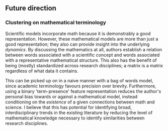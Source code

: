 ## Future direction

### Clustering on mathematical terminology
Scientific models incorporate math because it is demonstrably a good representation. However, these mathematical models are more than just a good representation; they also can provide insight into the underlying *dynamics*. By discussing the mathematics at all, authors establish a relation between words associated with a scientific concept and words associated with a representative mathematical structure. This also has the benefit of being (mostly) standardized across research disciplines; a matrix is a matrix regardless of what data it contains.

This can be picked up on in a naive manner with a bag of words model, since academic terminology favours precision over brevity. Furthermore, using a binary 'term-presence' feature representation reduces the author's personal bias towards or against a mathematical model, instead conditioning on the *existence* of a given connections between math and science. I believe that this has potential for identifying broad, interdisciplinary trends in the existing literature by reducing the level of mathematical knowledge necessary to identify similarities between research disciplines.
